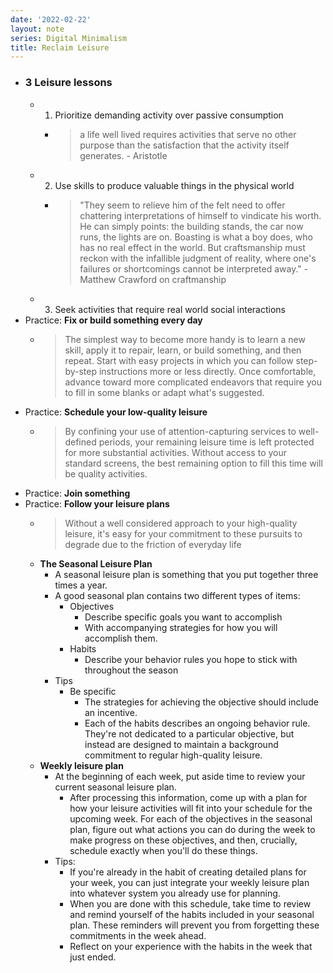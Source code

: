 ```yaml
---
date: '2022-02-22'
layout: note
series: Digital Minimalism
title: Reclaim Leisure
---
```


- ### 3 Leisure lessons
	- 1. Prioritize demanding activity over passive consumption
		- > a life well lived requires activities that serve no other purpose than the satisfaction that the activity itself generates. - Aristotle
	- 2. Use skills to produce valuable things in the physical world
		- > "They seem to relieve him of the felt need to offer chattering interpretations of himself to vindicate his worth. He can simply points: the building stands, the car now runs, the lights are on. Boasting is what a boy does, who has no real effect in the world. But craftsmanship must reckon with the infallible judgment of reality, where one's failures or shortcomings cannot be interpreted away." - Matthew Crawford on craftmanship
	- 3. Seek activities that require real world social interactions
- Practice: **Fix or build something every day**
	- > The simplest way to become more handy is to learn a new skill, apply it to repair, learn, or build something, and then repeat. Start with easy projects in which you can follow step-by-step instructions more or less directly. Once comfortable, advance toward more complicated endeavors that require you to fill in some blanks or adapt what's suggested.
- Practice: **Schedule your low-quality leisure**
	- > By confining your use of attention-capturing services to well-defined periods, your remaining leisure time is left protected for more substantial activities. Without access to your standard screens, the best remaining option to fill this time will be quality activities.
- Practice: **Join something**
- Practice: **Follow your leisure plans**
	- > Without a well considered approach to your high-quality leisure, it's easy for your commitment to these pursuits to degrade due to the friction of everyday life
	- **The Seasonal Leisure Plan**
		- A seasonal leisure plan is something that you put together three times a year.
		- A good seasonal plan contains two different types of items: 
			- Objectives
				- Describe specific goals you want to accomplish
				- With accompanying strategies for how you will accomplish them.
			- Habits
				- Describe your behavior rules you hope to stick with throughout the season
		- Tips
			- Be specific
				- The strategies for achieving the objective should include an incentive.
				- Each of the habits describes an ongoing behavior rule. They're not dedicated to a particular objective, but instead are designed to maintain a background commitment to regular high-quality leisure.
	- **Weekly leisure plan**
		- At the beginning of each week, put aside time to review your current seasonal leisure plan.
			- After processing this information, come up with a plan for how your leisure activities will fit into your schedule for the upcoming week. For each of the objectives in the seasonal plan, figure out what actions you can do during the week to make progress on these objectives, and then, crucially, schedule exactly when you'll do these things.
		- Tips:
			- If you're already in the habit of creating detailed plans for your week, you can just integrate your weekly leisure plan into whatever system you already use for planning.
			- When you are done with this schedule, take time to review and remind yourself of the habits included in your seasonal plan. These reminders will prevent you from forgetting these commitments in the week ahead.
			- Reflect on your experience with the habits in the week that just ended.